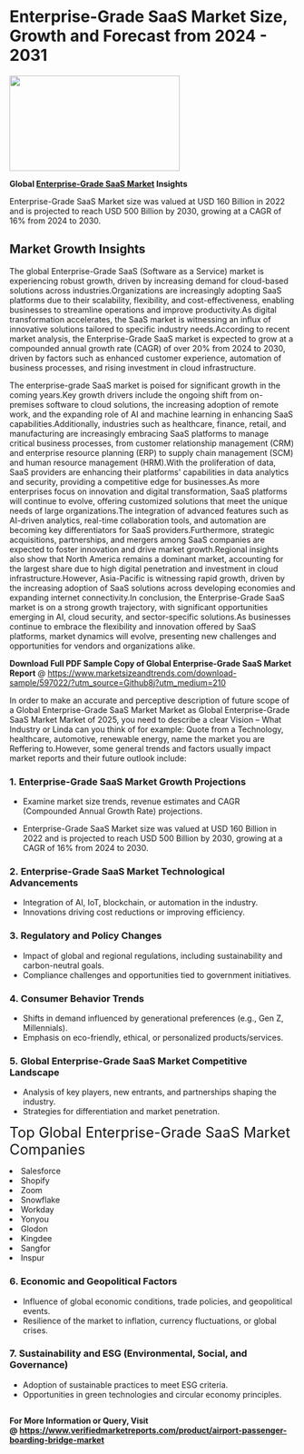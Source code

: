 <H1>Enterprise-Grade SaaS Market Size, Growth and Forecast from 2024 - 2031</H1><img class="aligncenter size-medium wp-image-584254" src="https://thirdeyenews.in/wp-content/uploads/2024/09/Global-Market-Research-300x168.jpeg" alt="" width="300" height="168" /><p><strong>Global&nbsp;<a href="https://www.marketsizeandtrends.com/download-sample/597022/?utm_source=Github8j?utm_medium=210">Enterprise-Grade SaaS Market</a> Insights</strong></p><p>Enterprise-Grade SaaS Market size was valued at USD 160 Billion in 2022 and is projected to reach USD 500 Billion by 2030, growing at a CAGR of 16% from 2024 to 2030.</p><p><h2>Market Growth Insights</h2> <p>The global Enterprise-Grade SaaS (Software as a Service) market is experiencing robust growth, driven by increasing demand for cloud-based solutions across industries.Organizations are increasingly adopting SaaS platforms due to their scalability, flexibility, and cost-effectiveness, enabling businesses to streamline operations and improve productivity.As digital transformation accelerates, the SaaS market is witnessing an influx of innovative solutions tailored to specific industry needs.According to recent market analysis, the Enterprise-Grade SaaS market is expected to grow at a compounded annual growth rate (CAGR) of over 20% from 2024 to 2030, driven by factors such as enhanced customer experience, automation of business processes, and rising investment in cloud infrastructure.</p> <p>The enterprise-grade SaaS market is poised for significant growth in the coming years.Key growth drivers include the ongoing shift from on-premises software to cloud solutions, the increasing adoption of remote work, and the expanding role of AI and machine learning in enhancing SaaS capabilities.Additionally, industries such as healthcare, finance, retail, and manufacturing are increasingly embracing SaaS platforms to manage critical business processes, from customer relationship management (CRM) and enterprise resource planning (ERP) to supply chain management (SCM) and human resource management (HRM).With the proliferation of data, SaaS providers are enhancing their platforms' capabilities in data analytics and security, providing a competitive edge for businesses.As more enterprises focus on innovation and digital transformation, SaaS platforms will continue to evolve, offering customized solutions that meet the unique needs of large organizations.The integration of advanced features such as AI-driven analytics, real-time collaboration tools, and automation are becoming key differentiators for SaaS providers.Furthermore, strategic acquisitions, partnerships, and mergers among SaaS companies are expected to foster innovation and drive market growth.Regional insights also show that North America remains a dominant market, accounting for the largest share due to high digital penetration and investment in cloud infrastructure.However, Asia-Pacific is witnessing rapid growth, driven by the increasing adoption of SaaS solutions across developing economies and expanding internet connectivity.In conclusion, the Enterprise-Grade SaaS market is on a strong growth trajectory, with significant opportunities emerging in AI, cloud security, and sector-specific solutions.As businesses continue to embrace the flexibility and innovation offered by SaaS platforms, market dynamics will evolve, presenting new challenges and opportunities for vendors and organizations alike.</p> <p><span class=""><strong>Download Full PDF Sample Copy of Global Enterprise-Grade SaaS Market Report</strong> @ <a href="https://www.marketsizeandtrends.com/download-sample/597022/?utm_source=Github8j?utm_medium=210" target="_blank">https://www.marketsizeandtrends.com/download-sample/597022/?utm_source=Github8j?utm_medium=210</a></span></p><p>In order to make an accurate and perceptive description of future scope of a Global&nbsp;Enterprise-Grade SaaS Market Market as Global&nbsp;Enterprise-Grade SaaS Market Market of 2025, you need to describe a clear Vision &ndash; What Industry or Linda can you think of for example: Quote from a Technology, healthcare, automotive, renewable energy, name the market you are Reffering to.However, some general trends and factors usually impact market reports and their future outlook include:</p><h3>1.&nbsp;<strong>Enterprise-Grade SaaS Market Growth Projections</strong></h3><ul><li>Examine market size trends, revenue estimates and CAGR (Compounded Annual Growth Rate) projections.</li><li><p>Enterprise-Grade SaaS Market size was valued at USD 160 Billion in 2022 and is projected to reach USD 500 Billion by 2030, growing at a CAGR of 16% from 2024 to 2030.</p></li></ul><h3>2.&nbsp;<strong>Enterprise-Grade SaaS Market Technological Advancements</strong></h3><ul><li>Integration of AI, IoT, blockchain, or automation in the industry.</li><li>Innovations driving cost reductions or improving efficiency.</li></ul><h3>3.&nbsp;<strong>Regulatory and Policy Changes</strong></h3><ul><li>Impact of global and regional regulations, including sustainability and carbon-neutral goals.</li><li>Compliance challenges and opportunities tied to government initiatives.</li></ul><h3>4.&nbsp;<strong>Consumer Behavior Trends</strong></h3><ul><li>Shifts in demand influenced by generational preferences (e.g., Gen Z, Millennials).</li><li>Emphasis on eco-friendly, ethical, or personalized products/services.</li></ul><h3>5.&nbsp;<strong>Global Enterprise-Grade SaaS Market Competitive Landscape</strong></h3><ul><li>Analysis of key players, new entrants, and partnerships shaping the industry.</li><li>Strategies for differentiation and market penetration.</li></ul><p data-pm-slice="1 1 []"><span style="color: inherit; font-family: inherit; font-size: 25px;">Top Global Enterprise-Grade SaaS Market Companies</span></p><div class="" data-test-id=""><p><li>Salesforce</li><li> Shopify</li><li> Zoom</li><li> Snowflake</li><li> Workday</li><li> Yonyou</li><li> Glodon</li><li> Kingdee</li><li> Sangfor</li><li> Inspur</li></p></div><h3>6.&nbsp;<strong>Economic and Geopolitical Factors</strong></h3><ul><li>Influence of global economic conditions, trade policies, and geopolitical events.</li><li>Resilience of the market to inflation, currency fluctuations, or global crises.</li></ul><h3>7.&nbsp;<strong>Sustainability and ESG (Environmental, Social, and Governance)</strong></h3><ul><li>Adoption of sustainable practices to meet ESG criteria.</li><li>Opportunities in green technologies and circular economy principles.</li></ul><h2><strong style="font-size: 14px;">For More Information or Query, Visit @&nbsp;</strong><a style="background-color: #ffffff; font-size: 14px;" href="https://www.marketsizeandtrends.com/report/enterprise-grade-saas-market/" target="_blank">https://www.verifiedmarketreports.com/product/airport-passenger-boarding-bridge-market</a></h2>